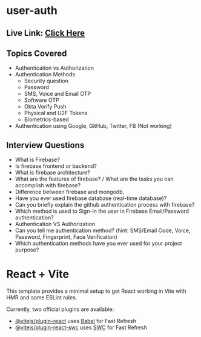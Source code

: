 # user-auth

## Live Link: [Click Here](http://user-auth-rootnure.surge.sh/)

## Topics Covered
- Authentication vs Authorization
- Authentication Methods
    - Security question
    - Password
    - SMS, Voice and Email OTP
    - Software OTP
    - Okta Verify Push
    - Physical and U2F Tokens
    - Biometrics-based
- Authentication using Google, GitHub, Twitter, FB (Not working)

## Interview Questions
- What is Firebase?
- Is firebase frontend or backend?
- What is firebase architecture?
- What are the features of firebase? / What are the tasks you can accomplish with firebase?
- Difference between firebase and mongodb.
- Have you ever used firebase database (real-time database)?
- Can you briefly explain the github authentication process with firebase?
- Which method is used to Sign-in the user in Firebase Email/Password authentication?
- Authentication VS Authorization
- Can you tell me authentication method? (hint: SMS/Email Code, Voice, Password, Fingerprint, Face Verification)
- Which authentication methods have you ever used for your project purpose?

# React + Vite

This template provides a minimal setup to get React working in Vite with HMR and some ESLint rules.

Currently, two official plugins are available:

- [@vitejs/plugin-react](https://github.com/vitejs/vite-plugin-react/blob/main/packages/plugin-react/README.md) uses [Babel](https://babeljs.io/) for Fast Refresh
- [@vitejs/plugin-react-swc](https://github.com/vitejs/vite-plugin-react-swc) uses [SWC](https://swc.rs/) for Fast Refresh
